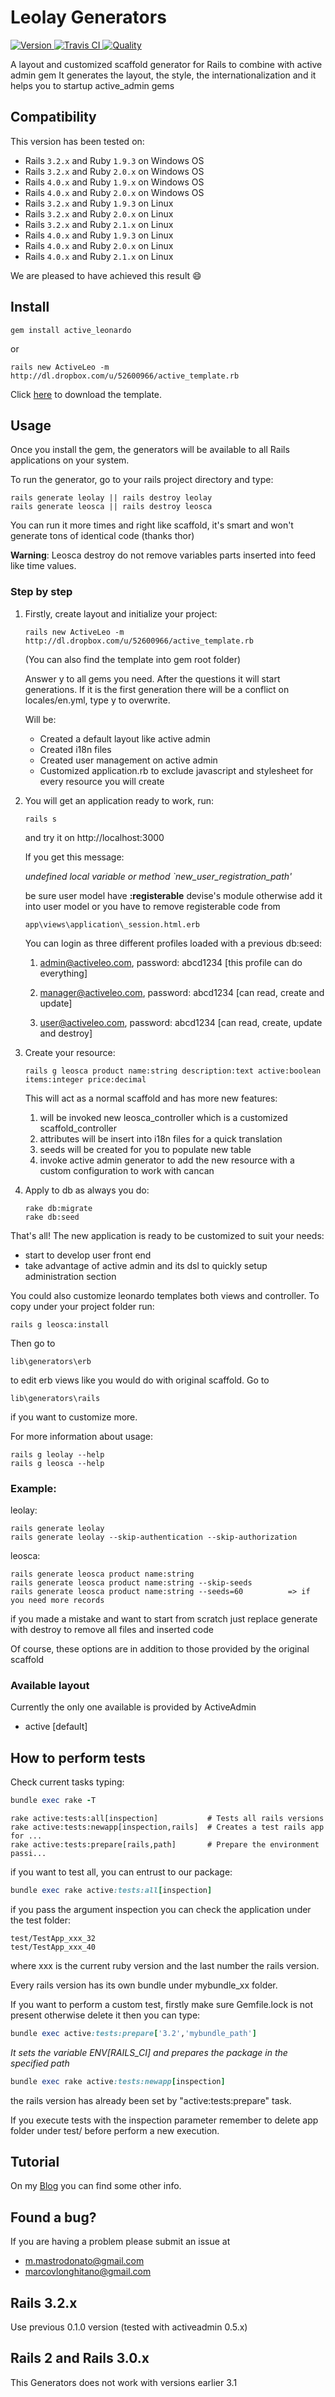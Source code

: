 # Leolay Generators

[![Version     ](http://img.shields.io/gem/v/active_leonardo.svg)                     ](https://rubygems.org/gems/active_leonardo)
[![Travis CI   ](http://img.shields.io/travis/marcomd/Active_Leonardo/master.svg)     ](https://travis-ci.org/marcomd/Active_Leonardo)
[![Quality     ](http://img.shields.io/codeclimate/github/marcomd/Active_Leonardo.svg)](https://codeclimate.com/github/marcomd/Active_Leonardo)

A layout and customized scaffold generator for Rails to combine with active admin gem
It generates the layout, the style, the internationalization and it helps you to startup active_admin gems

## Compatibility

This version has been tested on:

* Rails `3.2.x` and Ruby `1.9.3` on Windows OS
* Rails `3.2.x` and Ruby `2.0.x` on Windows OS
* Rails `4.0.x` and Ruby `1.9.x` on Windows OS
* Rails `4.0.x` and Ruby `2.0.x` on Windows OS
* Rails `3.2.x` and Ruby `1.9.3` on Linux
* Rails `3.2.x` and Ruby `2.0.x` on Linux
* Rails `3.2.x` and Ruby `2.1.x` on Linux
* Rails `4.0.x` and Ruby `1.9.3` on Linux
* Rails `4.0.x` and Ruby `2.0.x` on Linux
* Rails `4.0.x` and Ruby `2.1.x` on Linux

We are pleased to have achieved this result :smile:


## Install

    gem install active_leonardo

or

    rails new ActiveLeo -m http://dl.dropbox.com/u/52600966/active_template.rb

Click [here](http://dl.dropbox.com/u/52600966/active_template.rb) to download the template.

## Usage

Once you install the gem, the generators will be available to all Rails applications on your system.

To run the generator, go to your rails project directory and type:

    rails generate leolay || rails destroy leolay
    rails generate leosca || rails destroy leosca

You can run it more times and right like scaffold, it's smart and won't generate tons of identical code (thanks thor)

**Warning**: Leosca destroy do not remove variables parts inserted into feed like time values.

### Step by step

1.  Firstly, create layout and initialize your project:

        rails new ActiveLeo -m http://dl.dropbox.com/u/52600966/active_template.rb

    (You can also find the template into gem root folder)

    Answer y to all gems you need.
    After the questions it will start generations.
    If it is the first generation there will be a conflict on locales/en.yml, type y to overwrite.

    Will be:
    * Created a default layout like active admin
    * Created i18n files
    * Created user management on active admin
    * Customized application.rb to exclude javascript and stylesheet for every resource you will create



2.  You will get an application ready to work, run:

        rails s

    and try it on http://localhost:3000

    If you get this message:

    *undefined local variable or method `new_user_registration_path'*

    be sure user model have **:registerable** devise's module otherwise add it into user model or you have to remove registerable code from

        app\views\application\_session.html.erb

    You can login as three different profiles loaded with a previous db:seed:

    1. admin@activeleo.com, password: abcd1234 [this profile can do everything]

    2. manager@activeleo.com, password: abcd1234 [can read, create and update]

    3. user@activeleo.com, password: abcd1234 [can read, create, update and destroy]


3.  Create your resource:

        rails g leosca product name:string description:text active:boolean items:integer price:decimal

    This will act as a normal scaffold and has more new features:

    1. will be invoked new leosca_controller which is a customized scaffold_controller
    2. attributes will be insert into i18n files for a quick translation
    3. seeds will be created for you to populate new table
    4. invoke active admin generator to add the new resource with a custom configuration to work with cancan


4.  Apply to db as always you do:

        rake db:migrate
        rake db:seed

That's all!
The new application is ready to be customized to suit your needs:

* start to develop user front end
* take advantage of active admin and its dsl to quickly setup administration section



You could also customize leonardo templates both views and controller.
To copy under your project folder run:

    rails g leosca:install

Then go to

    lib\generators\erb

to edit erb views like you would do with original scaffold.
Go to

    lib\generators\rails

if you want to customize more.


For more information about usage:

    rails g leolay --help
    rails g leosca --help


### Example:

leolay:

    rails generate leolay
    rails generate leolay --skip-authentication --skip-authorization

leosca:

    rails generate leosca product name:string
    rails generate leosca product name:string --skip-seeds
    rails generate leosca product name:string --seeds=60          => if you need more records

if you made a mistake and want to start from scratch just replace generate with destroy to remove all files and inserted code

Of course, these options are in addition to those provided by the original scaffold


### Available layout

Currently the only one available is provided by ActiveAdmin
* active [default]


## How to perform tests

Check current tasks typing:

```ruby
bundle exec rake -T
```

    rake active:tests:all[inspection]           # Tests all rails versions
    rake active:tests:newapp[inspection,rails]  # Creates a test rails app for ...
    rake active:tests:prepare[rails,path]       # Prepare the environment passi...

if you want to test all, you can entrust to our package:
```ruby
bundle exec rake active:tests:all[inspection]
```

if you pass the argument inspection you can check the application under the test folder:

    test/TestApp_xxx_32
    test/TestApp_xxx_40

where xxx is the current ruby version and the last number the rails version.

Every rails version has its own bundle under mybundle_xx folder.

If you want to perform a custom test, firstly make sure Gemfile.lock is not present otherwise delete it
then you can type:

```ruby
bundle exec active:tests:prepare['3.2','mybundle_path']
```

_It sets the variable ENV[RAILS_CI] and prepares the package in the specified path_

```ruby
bundle exec rake active:tests:newapp[inspection]
```

the rails version has already been set by "active:tests:prepare" task.


If you execute tests with the inspection parameter remember to delete app folder under test/ before perform a new execution.


## Tutorial

On my [Blog](http://mastrodonato.it/) you can find some other info.


## Found a bug?

If you are having a problem please submit an issue at
* m.mastrodonato@gmail.com
* marcovlonghitano@gmail.com

## Rails 3.2.x

Use previous 0.1.0 version (tested with activeadmin 0.5.x)

## Rails 2 and Rails 3.0.x

This Generators does not work with versions earlier 3.1





